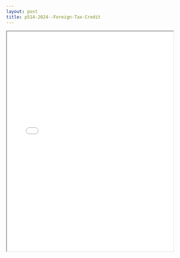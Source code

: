 ```yaml
---
layout: post
title: p514-2024--Foreign-Tax-Credit
---
```


<div class="pdf-container">
<iframe src="/ea/assets/pdfs/p514-2024--Foreign-Tax-Credit.pdf" height="600" width="90%" allowFullScreen="true"></iframe>
</div>

